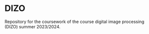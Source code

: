 # DIZO
Repository for the coursework of  the course digital image processing (DIZO) summer 2023/2024.
